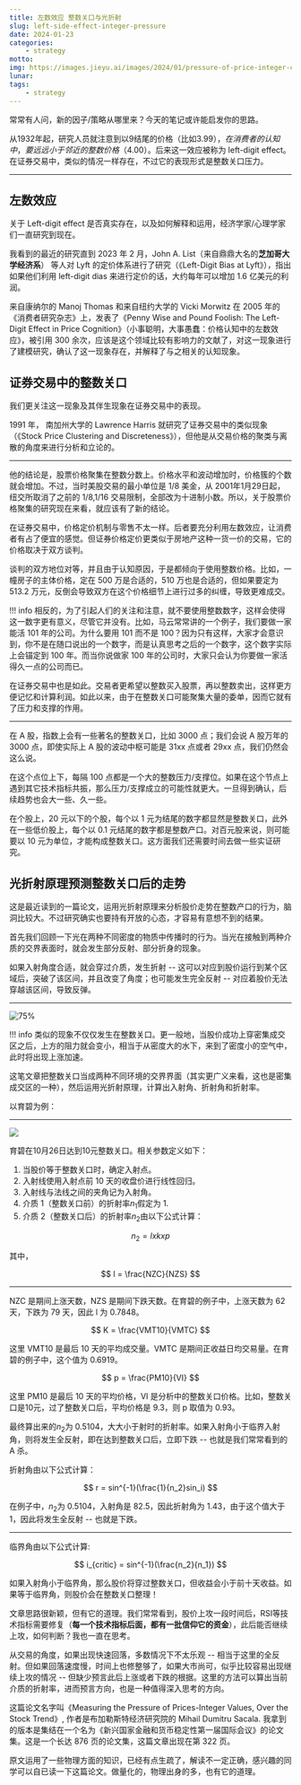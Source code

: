 ```yaml
---
title: 左数效应 整数关口与光折射
slug: left-side-effect-integer-pressure
date: 2024-01-23
categories:
    - strategy
motto:
img: https://images.jieyu.ai/images/2024/01/pressure-of-price-integer-cat.jpg
lunar:
tags: 
    - strategy
---
```


常常有人问，新的因子/策略从哪里来？今天的笔记或许能启发你的思路。

从1932年起，研究人员就注意到以9结尾的价格（比如$3.99），在消费者的认知中，要远远小于邻近的整数价格（$4.00）。后来这一效应被称为 left-digit effect。在证券交易中，类似的情况一样存在，不过它的表现形式是整数关口压力。

<!--more-->

---

## 左数效应

关于 Left-digit effect 是否真实存在，以及如何解释和运用，经济学家/心理学家们一直研究到现在。

我看到的最近的研究直到 2023 年 2 月，John A. List（来自鼎鼎大名的**芝加哥大学经济系**） 等人对 Lyft 的定价体系进行了研究（《Left-Digit Bias at Lyft》），指出如果他们利用 left-digit dias 来进行定价的话，大约每年可以增加 1.6 亿美元的利润。

来自康纳尔的 Manoj Thomas 和来自纽约大学的 Vicki Morwitz 在 2005 年的《消费者研究杂志》上，发表了《Penny Wise and Pound Foolish: The Left-Digit Effect in Price Cognition》（小事聪明，大事愚蠢：价格认知中的左数效应》，被引用 300 余次，应该是这个领域比较有影响力的文献了，对这一现象进行了建模研究，确认了这一现象存在，并解释了与之相关的认知现象。

## 证券交易中的整数关口

我们更关注这一现象及其伴生现象在证券交易中的表现。

1991 年， 南加州大学的 Lawrence Harris 就研究了证券交易中的类似现象（《Stock Price Clustering and Discreteness》），但他是从交易价格的聚类与离散的角度来进行分析和立论的。

---

他的结论是，股票价格聚集在整数分数上。价格水平和波动增加时，价格簇的个数就会增加。不过，当时美股交易的最小单位是 1/8 美金，从 2001年1月29日起，纽交所取消了之前的 1/8,1/16 交易限制，全部改为十进制小数。所以，关于股票价格聚集的研究现在来看，就应该有了新的结论。

在证券交易中，价格定价机制与零售不太一样。后者要充分利用左数效应，让消费者有占了便宜的感觉。但证券价格定价更类似于房地产这种一货一价的交易，它的价格取决于双方谈判。

谈判的双方地位对等，并且由于认知原因，于是都倾向于使用整数价格。比如，一幢房子的主体价格，定在 500 万是合适的，510 万也是合适的，但如果要定为 513.2 万元，反倒会导致双方在这个价格细节上进行过多的纠缠，导致更难成交。

!!! info
    相反的，为了引起人们的关注和注意，就不要使用整数数字，这样会使得这一数字更有意义，尽管它并没有。比如，马云常常讲的一个例子，我们要做一家能活 101 年的公司。为什么要用 101 而不是 100？因为只有这样，大家才会意识到，你不是在随口说出的一个数字，而是认真思考之后的一个数字，这个数字实际上会锚定到 100 年。而当你说做家 100 年的公司时，大家只会认为你要做一家活得久一点的公司而已。

在证券交易中也是如此。交易者更希望以整数买入股票，再以整数卖出，这样更方便记忆和计算利润。如此以来，由于在整数关口可能聚集大量的委单，因而它就有了压力和支撑的作用。

---

在 A 股，指数上会有一些著名的整数关口，比如 3000 点；我们会说 A 股万年的 3000 点，即使实际上 A 股的波动中枢可能是 31xx 点或者 29xx 点，我们仍然会这么说。

在这个点位上下，每隔 100 点都是一个大的整数压力/支撑位。如果在这个节点上遇到其它技术指标共振，那么压力/支撑成立的可能性就更大。一旦得到确认，后续趋势也会大一些、久一些。

在个股上，20 元以下的个股，每个以 1 元为结尾的数字都显然是整数关口，此外在一些低价股上，每个以 0.1 元结尾的数字都是整数产口。对百元股来说，则可能要以 10 元为单位，才能构成整数关口。这方面我们还需要时间去做一些实证研究。

## 光折射原理预测整数关口后的走势

这是最近读到的一篇论文，运用光折射原理来分析股价走势在整数产口的行为，脑洞比较大。不过研究确实也要持有开放的心态，才容易有意想不到的结果。

首先我们回顾一下光在两种不同密度的物质中传播时的行为。当光在接触到两种介质的交界表面时，就会发生部分反射、部分折身的现象。

如果入射角度合适，就会穿过介质，发生折射 -- 这可以对应到股价运行到某个区域后，突破了该区间，并且改变了角度；也可能发生完全反射 -- 对应着股价无法穿越该区间，导致反弹。

---

![75%](https://images.jieyu.ai/images/2024/01/ray-reflection.jpg)



!!! info
    类似的现象不仅仅发生在整数关口。更一般地，当股价成功上穿密集成交区之后，上方的阻力就会变小，相当于从密度大的水下，来到了密度小的空气中，此时将出现上涨加速。

这笔文章把整数关口当成两种不同环境的交界界面（其实更广义来看，这也是密集成交区的一种），然后运用光折射原理，计算出入射角、折射角和折射率。

以育碧为例：

---

![](https://images.jieyu.ai/images/2024/01/ray-refraction-ubi.jpg)

育碧在10月26日达到10元整数关口。相关参数定义如下：

1. 当股价等于整数关口时，确定入射点。
2. 入射线使用入射点前 10 天的收盘价进行线性回归。
3. 入射线与法线之间的夹角记为入射角。
4. 介质 1（整数关口前）的折射率$n_1$假定为 1.
5. 介质 2（整数关口后）的折射率$n_2$由以下公式计算：

$$
n_2 = l x k x p
$$

其中， 

$$
l = \frac{NZC}{NZS}
$$

---

NZC 是期间上涨天数，NZS 是期间下跌天数。在育碧的例子中，上涨天数为 62 天，下跌为 79 天，因此 l 为 0.7848。

$$
K = \frac{VMT10}{VMTC}
$$

这里 VMT10 是最后 10 天的平均成交量。VMTC 是期间正收益日均交易量。在育碧的例子中，这个值为 0.6919。

$$
p = \frac{PM10}{VI}
$$

这里 PM10 是最后 10 天的平均价格，VI 是分析中的整数关口价格。比如，整数关口是10元，过了整数关口后，平均价格是 9.3，则 p 取值为 0.93。

最终算出来的$n_2$为 0.5104，大大小于射时的折射率。如果入射角小于临界入射角，则将发生全反射，即在达到整数关口后，立即下跌 -- 也就是我们常常看到的 A 杀。

折射角由以下公式计算：

$$
r = sin^{-1}(\frac{1}{n_2}sin_i)
$$

在例子中，$n_2$为 0.5104，入射角是 82.5，因此折射角为 1.43，由于这个值大于 1，因此将发生全反射 -- 也就是下跌。

---

临界角由以下公式计算:

$$
i_{critic} = sin^{-1}(\frac{n_2}{n_1})
$$

如果入射角小于临界角，那么股价将穿过整数关口，但收益会小于前十天收益。如果等于临界角，则股价会在整数关口整理！

文章思路很新颖，但有它的道理。我们常常看到，股价上攻一段时间后，RSI等技术指标需要修复（**每一个技术指标后面，都有一批信仰它的资金**），此后能否继续上攻，如何判断？我也一直在思考。

从交易的角度，如果出现快速回落，多数情况下不太乐观 -- 相当于这里的全反射。但如果回落速度慢，时间上也修整够了，如果大市尚可，似乎比较容易出现继续上攻的情况 -- 但缺少预言此后上涨或者下跌的根据。这里的方法可以算出当前介质的折射率，进而预言方向，也是一种值得深入思考的方向。

这篇论文名字叫《Measuring the Pressure of Prices-Integer Values, Over the Stock Trend》, 作者是布加勒斯特经济研究院的 Mihail Dumitru Sacala. 我拿到的版本是集结在一个名为《新兴国家金融和货币稳定性第一届国际会议》的论文集。这是一个长达 876 页的论文集，这篇文章出现在第 322 页。

原文运用了一些物理方面的知识，已经有点生疏了，解读不一定正确，感兴趣的同学可以自已读一下这篇论文。做量化的，物理出身的多，也有它的道理。
